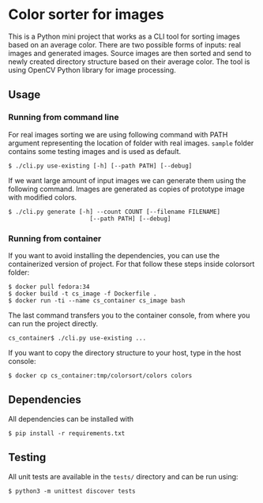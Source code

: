 # Color sorter for images
This is a Python mini project that works as a CLI tool for sorting images
based on an average color. There are two possible forms of inputs: real images
and generated images. Source images are then sorted and send to newly created
directory structure based on their average color. The tool is using OpenCV
Python library for image processing.

## Usage
### Running from command line
For real images sorting we are using following command with PATH argument
representing the location of folder with real images. `sample` folder contains
some testing images and is used as default.
```
$ ./cli.py use-existing [-h] [--path PATH] [--debug]
```

If we want large amount of input images we can generate them using
the following command. Images are generated as copies of prototype image
with modified colors.
```
$ ./cli.py generate [-h] --count COUNT [--filename FILENAME]
                       [--path PATH] [--debug]
```

### Running from container
If you want to avoid installing the dependencies, you can use the
containerized version of project. For that follow these steps inside
colorsort folder:
```
$ docker pull fedora:34
$ docker build -t cs_image -f Dockerfile .
$ docker run -ti --name cs_container cs_image bash
```
The last command transfers you to the container console, from where you can
run the project directly.
```
cs_container$ ./cli.py use-existing ...
```
If you want to copy the directory structure to your host, type in the host
console:
```
$ docker cp cs_container:tmp/colorsort/colors colors
```

## Dependencies
All dependencies can be installed with
```
$ pip install -r requirements.txt
```

## Testing
All unit tests are available in the `tests/` directory and can be run using:
```
$ python3 -m unittest discover tests
```
